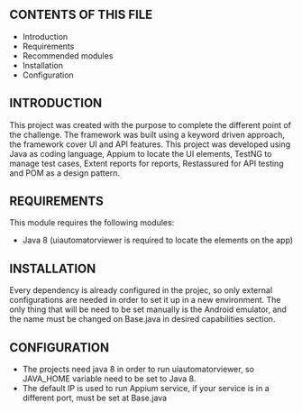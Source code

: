 CONTENTS OF THIS FILE
---------------------

 * Introduction
 * Requirements
 * Recommended modules
 * Installation
 * Configuration


INTRODUCTION
------------

This project was created with the purpose to complete the different point of the challenge. The framework was built using
a keyword driven approach, the framework cover UI and API features. This project was developed using Java as coding language,
Appium to locate the UI elements, TestNG to manage test cases, Extent reports for reports, Restassured for API testing and POM
as a design pattern.


REQUIREMENTS
------------

This module requires the following modules:

  * Java 8 (uiautomatorviewer is required to locate the elements on the app)


INSTALLATION
------------
Every dependency is already configured in the projec, so only external configurations are needed in order to set it up in a new environment. The
only thing that will be need to be set manually is the Android emulator, and the name must be changed on Base.java in desired capabilities section.


CONFIGURATION
-------------

  * The projects need java 8 in order to run uiautomatorviewer, so JAVA_HOME variable need to be set to Java 8.
  * The default IP is used to run Appium service, if your service is in a different port, must be set at Base.java
